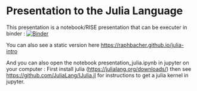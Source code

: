 # Presentation to the Julia Language

This presentation is a notebook/RISE presentation that can be executer in binder : [![Binder](https://mybinder.org/badge.svg)](https://mybinder.org/v2/gh/raphbacher/julia-intro/master?filepath=presentation_julia.ipynb)

You can also see a static version here https://raphbacher.github.io/julia-intro

And you can also open the notebook presentation_julia.ipynb in jupyter on your computer :
First install julia (https://julialang.org/downloads/) then see https://github.com/JuliaLang/IJulia.jl for instructions to get a julia kernel in jupyter.
